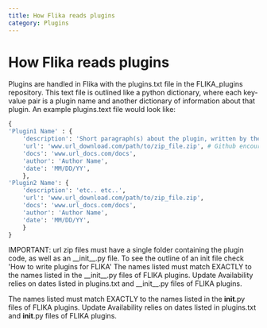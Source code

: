 ```yaml
---
title: How Flika reads plugins
category: Plugins
---
```

# How Flika reads plugins
Plugins are handled in Flika with the plugins.txt file in the FLIKA_plugins repository. This text file is outlined like a python dictionary, where each key-value pair is a plugin name and another dictionary of information about that plugin.  An example plugins.text file would look like:


```python
{
'Plugin1 Name' : {
    'description': 'Short paragraph(s) about the plugin, written by the plugin author to show in the plugin manager dialog',
    'url': 'www.url_download.com/path/to/zip_file.zip', # Github encouraged
    'docs': 'www.url_docs.com/docs',
    'author': 'Author Name',
    'date': 'MM/DD/YY',
    },
'Plugin2 Name': {
    'description': 'etc.. etc..',
    'url': 'www.url_download.com/path/to/zip_file.zip',
    'docs': 'www.url_docs.com/docs',
    'author': 'Author Name',
    'date': 'MM/DD/YY',
    }
}
```

IMPORTANT: 
    url zip files must have a single folder containing the plugin code, as well as an \_\_init\_\_.py file. To see the outline of an init file check 'How to write plugins for FLIKA'
    The names listed must match EXACTLY to the names listed in the \_\_init\_\_.py files of FLIKA plugins.
    Update Availability relies on dates listed in plugins.txt and \_\_init\_\_.py files of FLIKA plugins.

The names listed must match EXACTLY to the names listed in the __init__.py files of FLIKA plugins.
    Update Availability relies on dates listed in plugins.txt and __init__.py files of FLIKA plugins.

